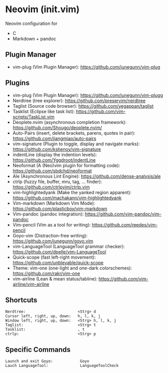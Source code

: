 
# Neovim (init.vim)

 Neovim configuration for 
- C
- Markdown + pandoc  

## Plugin Manager
- vim-plug (Vim Plugin Manager):                                https://github.com/junegunn/vim-plug

## Plugins
- vim-plug (Vim Plugin Manager):                                https://github.com/junegunn/vim-plugg
- Nerdtree (tree explorer):                                     https://github.com/preservim/nerdtree
- Taglist (Source code browser):                                https://github.com/yegappan/taglist
- Tasklist (Eclipse like task list):                            https://github.com/vim-scripts/TaskList.vim
- Deoplete.nvim (asynchronous completion framework):            https://github.com/Shougo/deoplete.nvim/
- Auto-Pairs (insert, delete brackets, parens, quotes in pair): https://github.com/jiangmiao/auto-pairs
- vim-signature (Plugin to toggle, display and navigate marks): https://github.com/kshenoy/vim-signature
- indentLine (display the indention levels):                    https://github.com/Yggdroot/indentLine
- Neoformat (A (Neo)vim plugin for formatting code):            https://github.com/sbdchd/neoformat 
- Ale (Asynchronous Lint Engine):                               https://github.com/dense-analysis/ale
- ctrlp (fuzzy file, buffer, mru, tag, ... finder):             https://github.com/ctrlpvim/ctrlp.vim
- vim-highlightedyank (Make the yanked region apparent):         https://github.com/machakann/vim-highlightedyank
- Vim-markdown (Markdown Vim Mode):                             https://github.com/plasticboy/vim-markdown
- Vim-pandoc (pandoc integration):                              https://github.com/vim-pandoc/vim-pandoc
- Vim-pencil (Vim as a tool for writing):                       https://github.com/reedes/vim-pencil
- Goyo-vim (Distraction-free writing):                          https://github.com/junegunn/goyo.vim
- vim-LanguageTool (LanguageTool grammar checker):               https://github.com/dpelle/vim-LanguageTool
- Quick-scope (fast left-right movement):                        https://github.com/unblevable/quick-scope
- Theme: vim-one (one-light and one-dark colorschemes):         https://github.com/rakr/vim-one
- vim-airline (Lean & mean status/tabline):                     https://github.com/vim-airline/vim-airline


## Shortcuts
    Nerdtree:                       <Strg> d
    Cursor left, right, up, down:   h, l, k, j
    Window left, right, up, down:   <Strg> h, l, k, j
    Taglist:                        <Strg> t
    Tasklist:                       , t
    ctrlp:                          <Strg> p

## Specific Commands
    Launch and exit Goyo:            Goyo
    Lauch LanguageTool:              LanguageToolCheck 
